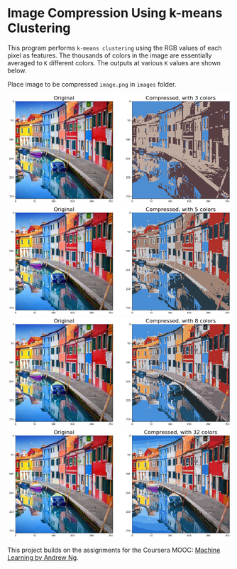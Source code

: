 # Image Compression Using k-means Clustering
This program performs `k-means clustering` using the RGB values of each pixel as features. The thousands of colors in the image are essentially averaged to `K` different colors. The outputs at various `K` values are shown below.

Place image to be compressed  `image.png` in `images` folder.

![](/images/3_colors.png)
![](/images/5_colors.png)
![](/images/8_colors.png)
![](/images/32_colors.png)

This project builds on the assignments for the Coursera MOOC: [Machine Learning by Andrew Ng](https://www.coursera.org/learn/machine-learning).

